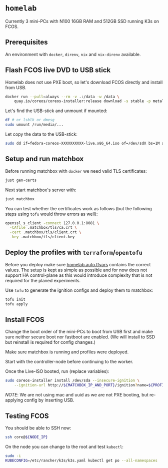 # `homelab`

Currently 3 mini-PCs with N100 16GB RAM and 512GB SSD running K3s on FCOS.

## Prerequisites

An environment with `docker`, `direnv`, `nix` and `nix-direnv` available.

## Flash FCOS live DVD to USB stick

Homelab does not use PXE boot, so let's download FCOS directly and install from USB.

```bash
docker run --pull=always --rm -v .:/data -w /data \
    quay.io/coreos/coreos-installer:release download -s stable -p metal -f iso
```

Let's find the USB-stick and unmount if mounted:
```bash
df # or lsblk or dmesg
sudo umount /run/media/...
```

Let copy the data to the USB-stick:
```bash
sudo dd if=fedora-coreos-XXXXXXXXXX-live.x86_64.iso of=/dev/sdX bs=1M status=progress
```

## Setup and run matchbox

Before running matchbox with `docker` we need valid TLS certificates:
```bash
just gen-certs
```
Next start matchbox's server with:
```bash
just matchbox
```

You can test whether the certificates work as follows (but the following steps using `tofu` would throw errors as well):
```bash
openssl s_client -connect 127.0.0.1:8081 \
  -CAfile .matchbox/tls/ca.crt \
  -cert .matchbox/tls/client.crt \
  -key .matchbox/tls/client.key
```

## Deploy the profiles with `terraform`/`opentofu`

Before you deploy make sure [homelab.auto.tfvars](./homelab.auto.tfvars) contains the correct values.
The setup is kept as simple as possible and for now does not support HA control-plane as this would introduce complexity that is not required for the planed experiments.

Use `tofu` to generate the ignition configs and deploy them to matchbox:
```bash
tofu init
tofu apply
```

## Install FCOS

Change the boot order of the mini-PCs to boot from USB first and make sure neither secure boot nor fastboot are enabled.
(We will install to SSD but reinstall is required for config changes.)

Make sure matchbox is running and profiles were deployed.

Start with the controller-node before continuing to the worker.

Once the Live-ISO booted, run (replace variables):
```bash
sudo coreos-installer install /dev/sda --insecure-ignition \
    --ignition-url http://${MATCHBOX_IP_AND_PORT}/ignition?name=${PROFILE_NAME}
```

_NOTE_: We are not using mac and uuid as we are not PXE booting, but re-applying config by inserting USB.

## Testing FCOS

You should be able to SSH now:
```bash
ssh core@${NODE_IP}
```

On the node you can change to the root and test `kubectl`:
```bash
sudo -i
KUBECONFIG=/etc/rancher/k3s/k3s.yaml kubectl get po --all-namespaces
```
